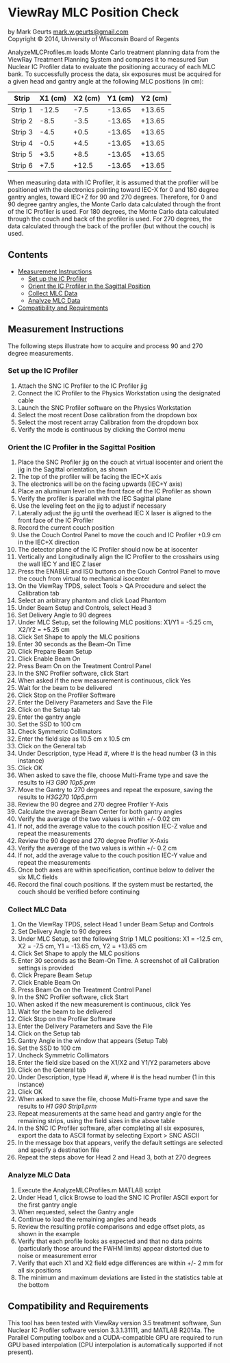 ViewRay MLC Position Check
===========

by Mark Geurts <mark.w.geurts@gmail.com>
<br>Copyright &copy; 2014, University of Wisconsin Board of Regents

AnalyzeMLCProfiles.m loads Monte Carlo treatment planning data from the ViewRay Treatment Planning System and compares it to measured Sun Nuclear IC Profiler data to evaluate the positioning accuracy of each MLC bank.  To successfully process the data, six exposures must be acquired for a given head and gantry angle at the following MLC positions (in cm):

| Strip   |	X1 (cm) |	 X2 (cm) |  Y1 (cm) |	 Y2 (cm) |
----------|---------|----------|----------|----------|
| Strip 1	|  -12.5  |   -7.5 	 |  -13.65	|  +13.65  |
| Strip 2	|  -8.5	  |   -3.5	 |  -13.65	|  +13.65  |
| Strip 3	|  -4.5	  |   +0.5 	 |  -13.65  |	 +13.65  |
| Strip 4	|  -0.5   |	  +4.5   |	-13.65  |	 +13.65  |
| Strip 5 |	 +3.5   |	  +8.5	 |  -13.65  |	 +13.65  |
| Strip 6 |	 +7.5	  |  +12.5	 |  -13.65	|  +13.65  |

When measuring data with IC Profiler, it is assumed that the profiler will be positioned with the electronics pointing toward IEC-X for 0 and 180 degree gantry angles, toward IEC+Z for 90 and 270 degrees. Therefore, for 0 and 90 degree gantry angles, the Monte Carlo data calculated through the front of the IC Profiler is used.  For 180 degrees, the Monte Carlo data calculated through the couch and back of the profiler is used. For 270 degrees, the data calculated through the back of the profiler (but without the couch) is used.

## Contents

* [Measurement Instructions](README.md#measurement-instructions)
  * [Set up the IC Profiler](README.md#set-up-the-ic-profiler)  
  * [Orient the IC Profiler in the Sagittal Position](README.md#orient-the-ic-profiler-in-the-sagittal-position)
  * [Collect MLC Data](README.md#Collect-mlc-data)
  * [Analyze MLC Data](README.md#Analyze-mlc-data)
* [Compatibility and Requirements](README.md#compatibility-and-requirements)

## Measurement Instructions

The following steps illustrate how to acquire and process 90 and 270 degree measurements.  

### Set up the IC Profiler

1. Attach the SNC IC Profiler to the IC Profiler jig
2. Connect the IC Profiler to the Physics Workstation using the designated cable
3. Launch the SNC Profiler software on the Physics Workstation
4. Select the most recent Dose calibration from the dropdown box
5. Select the most recent array Calibration from the dropdown box
6. Verify the mode is continuous by clicking the Control menu

### Orient the IC Profiler in the Sagittal Position

1. Place the SNC Profiler jig on the couch at virtual isocenter and orient the jig in the Sagittal orientation, as shown
  1. The top of the profiler will be facing the IEC+X axis
  2. The electronics will be on the facing upwards (IEC+Y axis)
  3. Place an aluminum level on the front face of the IC Profiler as shown
  4. Verify the profiler is parallel with the IEC Sagittal plane
  5. Use the leveling feet on the jig to adjust if necessary
  6. Laterally adjust the jig until the overhead IEC X laser is aligned to the front face of the IC Profiler
  7. Record the current couch position
  8. Use the Couch Control Panel to move the couch and IC Profiler +0.9 cm in the IEC+X direction
  9. The detector plane of the IC Profiler should now be at isocenter
  10. Vertically and Longitudinally align the IC Profiler to the crosshairs using the wall IEC Y and IEC Z laser
  11. Press the ENABLE and ISO buttons on the Couch Control Panel to move the couch from virtual to mechanical isocenter
2. On the ViewRay TPDS, select Tools > QA Procedure and select the Calibration tab
3. Select an arbitrary phantom and click Load Phantom
4. Under Beam Setup and Controls, select Head 3
5. Set Delivery Angle to 90 degrees
6. Under MLC Setup, set the following MLC positions: X1/Y1 = -5.25 cm, X2/Y2 = +5.25 cm
7. Click Set Shape to apply the MLC positions
8. Enter 30 seconds as the Beam-On Time
9. Click Prepare Beam Setup
10. Click Enable Beam On
11. Press Beam On on the Treatment Control Panel
12. In the SNC Profiler software, click Start
13. When asked if the new measurement is continuous, click Yes
14. Wait for the beam to be delivered
15. Click Stop on the Profiler Software
16. Enter the Delivery Parameters and Save the File
  1. Click on the Setup tab
  2. Enter the gantry angle
  3. Set the SSD to 100 cm
  4. Check Symmetric Collimators
  5. Enter the field size as 10.5 cm x 10.5 cm
  6. Click on the General tab
  7. Under Description, type Head #, where # is the head number (3 in this instance)
  8. Click OK
  9. When asked to save the file, choose Multi-Frame type and save the results to _H3 G90 10p5.prm_
17. Move the Gantry to 270 degrees and repeat the exposure, saving the results to _H3G270 10p5.prm_
18. Review the 90 degree and 270 degree Profiler Y-Axis
  1. Calculate the average Beam Center for both gantry angles
  2. Verify the average of the two values is within +/- 0.02 cm
  3. If not, add the average value to the couch position IEC-Z value and repeat the measurements
19. Review the 90 degree and 270 degree Profiler X-Axis
  1. Verify the average of the two values is within +/- 0.2 cm
  2. If not, add the average value to the couch position IEC-Y value and repeat the measurements
20. Once both axes are within specification, continue below to deliver the six MLC fields
21. Record the final couch positions. If the system must be restarted, the couch should be verified before continuing

### Collect MLC Data

1.	On the ViewRay TPDS, select Head 1 under Beam Setup and Controls
2.	Set Delivery Angle to 90 degrees
3.	Under MLC Setup, set the following Strip 1 MLC positions: X1 = -12.5 cm, X2 = -7.5 cm, Y1 = -13.65 cm, Y2 = +13.65 cm
4.	Click Set Shape to apply the MLC positions
5.	Enter 30 seconds as the Beam-On Time. A screenshot of all Calibration settings is provided
6.	Click Prepare Beam Setup
7.	Click Enable Beam On
8.	Press Beam On on the Treatment Control Panel
9.	In the SNC Profiler software, click Start
10.	When asked if the new measurement is continuous, click Yes
11.	Wait for the beam to be delivered
12.	Click Stop on the Profiler Software
13.	Enter the Delivery Parameters and Save the File
  1.	Click on the Setup tab
  2.	Gantry Angle in the window that appears (Setup Tab)
  3.	Set the SSD to 100 cm
  4.	Uncheck Symmetric Collimators
  5.	Enter the field size based on the X1/X2 and Y1/Y2 parameters above
  6.	Click on the General tab
  7.	Under Description, type Head #, where # is the head number (1 in this instance)
  8.	Click OK
  9.	When asked to save the file, choose Multi-Frame type and save the results to _H1 G90 Strip1.prm_
14.	Repeat measurements at the same head and gantry angle for the remaining strips, using the field sizes in the above table
15.	In the SNC IC Profiler software, after completing all six exposures, export the data to ASCII format by selecting Export > SNC ASCII
  1.	In the message box that appears, verify the default settings are selected and specify a destination file
16. Repeat the steps above for Head 2 and Head 3, both at 270 degrees

### Analyze MLC Data

1. Execute the AnalyzeMLCProfiles.m MATLAB script
2. Under Head 1, click Browse to load the SNC IC Profiler ASCII export for the first gantry angle
3. When requested, select the Gantry angle
4. Continue to load the remaining angles and heads
5. Review the resulting profile comparisons and edge offset plots, as shown in the example
  1. Verify that each profile looks as expected and that no data points (particularly those around the FWHM limits) appear distorted due to noise or measurement error
  2. Verify that each X1 and X2 field edge differences are within +/- 2 mm for all six positions
  3. The minimum and maximum deviations are listed in the statistics table at the bottom

## Compatibility and Requirements

This tool has been tested with ViewRay version 3.5 treatment software, Sun Nuclear IC Profiler software version 3.3.1.31111, and MATLAB R2014a.  The Parallel Computing toolbox and a CUDA-compatible GPU are required to run GPU based interpolation (CPU interpolation is automatically supported if not present).
